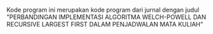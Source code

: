 Kode program ini merupakan kode program dari jurnal dengan judul
"PERBANDINGAN IMPLEMENTASI ALGORITMA WELCH-POWELL DAN RECURSIVE LARGEST FIRST DALAM PENJADWALAN MATA KULIAH"
